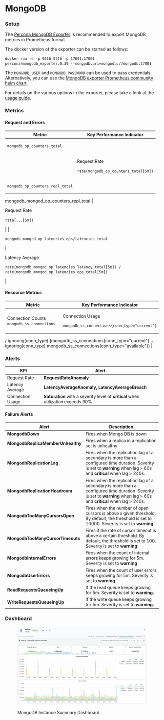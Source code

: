 # MongoDB

### Setup

The [Percona MongoDB Exporter](https://github.com/percona/mongodb\_exporter) is recommended to export MongoDB metrics in Prometheus format.&#x20;

The docker version of the exporter can be started as follows:

```
docker run -d -p 9216:9216 -p 17001:17001 percona/mongodb_exporter:0.39 --mongodb.uri=mongodb://mongodb:17001
```

The `MONGODB_USER` and `MONGODB_PASSWORD` can be used to pass credentials. Alternatively, you can use the [MongoDB exporter Prometheus community helm chart](https://github.com/prometheus-community/helm-charts/tree/main/charts/prometheus-mongodb-exporter).

For details on the various options in the exporter, please take a look at the [usage guide](https://github.com/percona/mongodb\_exporter/blob/main/REFERENCE.md).

### Metrics

#### Request and Errors

| Metric                                                                                               | Key Performance Indicator                                                                                                                             |
| ---------------------------------------------------------------------------------------------------- | ----------------------------------------------------------------------------------------------------------------------------------------------------- |
| <pre><code>mongodb_op_counters_total
</code></pre>                                                   | <p>Request Rate</p><p><code>rate(mongodb_op_counters_total[5m])</code></p>                                                                            |
| <p></p><pre><code>mongodb_op_counters_repl_total
mongodb_mongod_op_counters_repl_total
</code></pre> | <p>Request Rate </p><p><code>rate(...[5m])</code></p>                                                                                                 |
| <p></p><pre><code>mongodb_mongod_op_latencies_ops/latencies_total
</code></pre>                      | <p>Latency Average </p><pre><code>rate(mongodb_mongod_op_latencies_latency_total[5m])
/
rate(mongodb_mongod_op_latencies_ops_total[5m])
</code></pre> |

#### Resource Metrics

| Metric                                     | Key Performance Indicator                                                                                                                                                                                                              |
| ------------------------------------------ | -------------------------------------------------------------------------------------------------------------------------------------------------------------------------------------------------------------------------------------- |
| Connection Counts `mongodb_ss_connections` | <p>Connection Usage</p><pre><code>mongodb_ss_connections{conn_type="current"} 
  / ignoring(conn_type)
(mongodb_ss_connections{conn_type="current"} + ignoring(conn_type) mongodb_ss_connections{conn_type="available"})
</code></pre> |

### Alerts

| KPI              | Alert                                                                             |
| ---------------- | --------------------------------------------------------------------------------- |
| Request Rate     | **RequestRateAnomaly**                                                            |
| Latency Average  | **LatencyAverageAnomaly, LatencyAverageBreach**                                   |
| Connection Usage | **Saturation** with a severity level of **critical** when utilization exceeds 90% |

#### Failure Alerts



| Alert                             | Description                                                                                                                                                             |
| --------------------------------- | ----------------------------------------------------------------------------------------------------------------------------------------------------------------------- |
| **MongodbDown**                   | Fires when Mongo DB is down                                                                                                                                             |
| **MongodbReplicaMemberUnhealthy** | Fires when a replica in a replication set is unhealthy                                                                                                                  |
| **MongodbReplicationLag**         | Fires when the replication lag of a secondary is more than a configured time duration. Severity is set to **warning** when lag > 60s and **critical** when lag > 240s.  |
| **MongodbReplicationHeadroom**    | Fires when the replication lag of a secondary is more than a configured time duration. Severity is set to **warning** when lag > 60s and **critical** when lag > 240s.  |
| **MongodbTooManyCursorsOpen**     | Fires when the number of open cursors is above a given threshold. By default, the threshold is set to 10000. Severity is set to **warning.**                            |
| **MongodbTooManyCursorTimeouts**  | Fires if the rate of cursor timeout is above a certain threshold. By default, the threshold is set to 100. Severity is set to **warning**.                              |
| **MongodbInternalErrors**         | Fires when the count of internal errors keeps growing for 5m. Severity is set to **warning**                                                                            |
| **MongodbUserErrors**             | Fires when the count of user errors keeps growing for 5m. Severity is set to **warning.**                                                                               |
| **ReadRequestsQueueingUp**        | If the read queue keeps growing for 5m. Severity is set to **warning.**                                                                                                 |
| **WriteRequestsQueueingUp**       | If the write queue keeps growing for 5m. Severity is set to **warning.**                                                                                                |

### Dashboard

<figure><img src="../../.gitbook/assets/image.png" alt=""><figcaption><p>MongoDB Instance Summary Dashboard</p></figcaption></figure>
